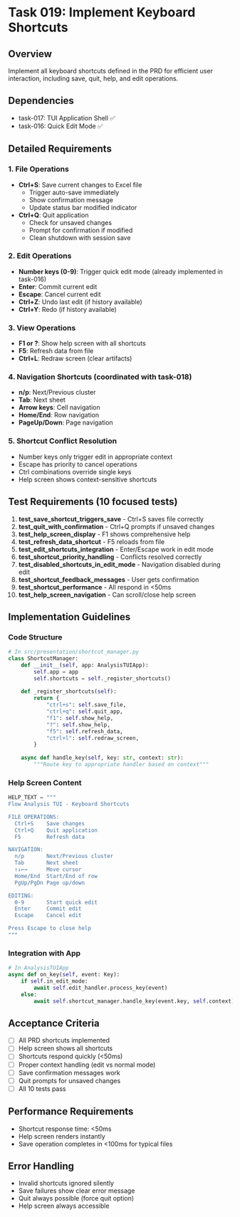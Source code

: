 # Task 019: Implement Keyboard Shortcuts

## Overview
Implement all keyboard shortcuts defined in the PRD for efficient user interaction, including save, quit, help, and edit operations.

## Dependencies
- task-017: TUI Application Shell ✅
- task-016: Quick Edit Mode ✅

## Detailed Requirements

### 1. File Operations
- **Ctrl+S**: Save current changes to Excel file
  - Trigger auto-save immediately
  - Show confirmation message
  - Update status bar modified indicator
- **Ctrl+Q**: Quit application
  - Check for unsaved changes
  - Prompt for confirmation if modified
  - Clean shutdown with session save

### 2. Edit Operations
- **Number keys (0-9)**: Trigger quick edit mode (already implemented in task-016)
- **Enter**: Commit current edit
- **Escape**: Cancel current edit
- **Ctrl+Z**: Undo last edit (if history available)
- **Ctrl+Y**: Redo (if history available)

### 3. View Operations
- **F1 or ?**: Show help screen with all shortcuts
- **F5**: Refresh data from file
- **Ctrl+L**: Redraw screen (clear artifacts)

### 4. Navigation Shortcuts (coordinated with task-018)
- **n/p**: Next/Previous cluster
- **Tab**: Next sheet
- **Arrow keys**: Cell navigation
- **Home/End**: Row navigation
- **PageUp/Down**: Page navigation

### 5. Shortcut Conflict Resolution
- Number keys only trigger edit in appropriate context
- Escape has priority to cancel operations
- Ctrl combinations override single keys
- Help screen shows context-sensitive shortcuts

## Test Requirements (10 focused tests)

1. **test_save_shortcut_triggers_save** - Ctrl+S saves file correctly
2. **test_quit_with_confirmation** - Ctrl+Q prompts if unsaved changes
3. **test_help_screen_display** - F1 shows comprehensive help
4. **test_refresh_data_shortcut** - F5 reloads from file
5. **test_edit_shortcuts_integration** - Enter/Escape work in edit mode
6. **test_shortcut_priority_handling** - Conflicts resolved correctly
7. **test_disabled_shortcuts_in_edit_mode** - Navigation disabled during edit
8. **test_shortcut_feedback_messages** - User gets confirmation
9. **test_shortcut_performance** - All respond in <50ms
10. **test_help_screen_navigation** - Can scroll/close help screen

## Implementation Guidelines

### Code Structure
```python
# In src/presentation/shortcut_manager.py
class ShortcutManager:
    def __init__(self, app: AnalysisTUIApp):
        self.app = app
        self.shortcuts = self._register_shortcuts()
    
    def _register_shortcuts(self):
        return {
            "ctrl+s": self.save_file,
            "ctrl+q": self.quit_app,
            "f1": self.show_help,
            "?": self.show_help,
            "f5": self.refresh_data,
            "ctrl+l": self.redraw_screen,
        }
    
    async def handle_key(self, key: str, context: str):
        """Route key to appropriate handler based on context"""
```

### Help Screen Content
```python
HELP_TEXT = """
Flow Analysis TUI - Keyboard Shortcuts

FILE OPERATIONS:
  Ctrl+S    Save changes
  Ctrl+Q    Quit application
  F5        Refresh data

NAVIGATION:
  n/p       Next/Previous cluster  
  Tab       Next sheet
  ↑↓←→      Move cursor
  Home/End  Start/End of row
  PgUp/PgDn Page up/down

EDITING:
  0-9       Start quick edit
  Enter     Commit edit
  Escape    Cancel edit

Press Escape to close help
"""
```

### Integration with App
```python
# In AnalysisTUIApp
async def on_key(self, event: Key):
    if self.in_edit_mode:
        await self.edit_handler.process_key(event)
    else:
        await self.shortcut_manager.handle_key(event.key, self.context)
```

## Acceptance Criteria
- [ ] All PRD shortcuts implemented
- [ ] Help screen shows all shortcuts
- [ ] Shortcuts respond quickly (<50ms)
- [ ] Proper context handling (edit vs normal mode)
- [ ] Save confirmation messages work
- [ ] Quit prompts for unsaved changes
- [ ] All 10 tests pass

## Performance Requirements
- Shortcut response time: <50ms
- Help screen renders instantly
- Save operation completes in <100ms for typical files

## Error Handling
- Invalid shortcuts ignored silently
- Save failures show clear error message
- Quit always possible (force quit option)
- Help screen always accessible